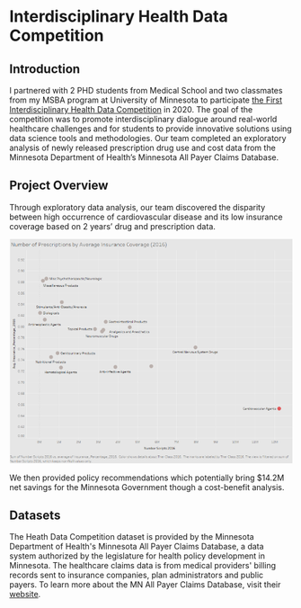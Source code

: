 # Interdisciplinary Health Data Competition

## Introduction 
I partnered with 2 PHD students from Medical School and two classmates from my MSBA program at University of Minnesota to participate [the First Interdisciplinary Health Data Competition](https://carlsonschool.umn.edu/health-data-competition) in 2020. The goal of the competition was to promote interdisciplinary dialogue around real-world healthcare challenges and for students to provide innovative solutions using data science tools and methodologies. Our team completed an exploratory analysis of newly released prescription drug use and cost data from the Minnesota Department of Health’s Minnesota All Payer Claims Database. 

## Project Overview 

Through exploratory data analysis, our team discovered the disparity between high occurrence of cardiovascular disease and its low insurance coverage based on 2 years’ drug and prescription data. 

![](Photos/cardio.png)

We then provided policy recommendations which potentially bring $14.2M net savings for the Minnesota Government though a cost-benefit analysis. 

## Datasets

The Heath Data Competition dataset is provided by the Minnesota Department of Health's Minnesota All Payer Claims Database, a data system authorized by the legislature for health policy development in Minnesota.  The healthcare claims data is from medical providers' billing records sent to insurance companies, plan administrators and public payers.  To learn more about the MN All Payer Claims Database, visit their [website](https://www.health.state.mn.us/data/apcd/index.html).


